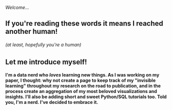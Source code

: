_Welcome_...
## If you're reading these words it means I reached another human!
###### (at least, hopefully you're a human) 
## Let me introduce myself!

#### I'm a data nerd who _loves_ learning new things. As I was working on my paper, I thought: why not create a page to keep track of my "invisible learning" throughout my research on the road to publication, and in the process create an aggregation of my most beloved visualizations and insights. I'll also be adding short and sweet Python/SQL tutorials too. Told you, I'm a nerd. I've decided to embrace it.
